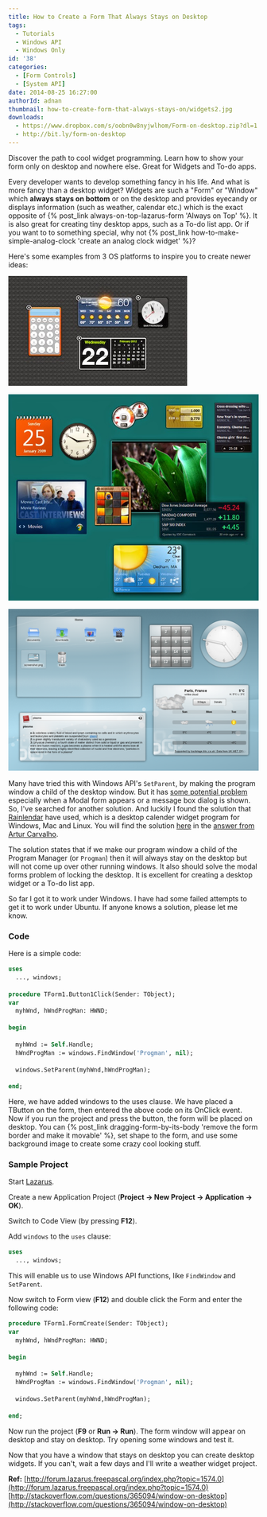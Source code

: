 ```yaml
---
title: How to Create a Form That Always Stays on Desktop
tags:
  - Tutorials
  - Windows API
  - Windows Only
id: '38'
categories:
  - [Form Controls]
  - [System API]
date: 2014-08-25 16:27:00
authorId: adnan
thumbnail: how-to-create-form-that-always-stays-on/widgets2.jpg
downloads:
  - https://www.dropbox.com/s/oobn0w8nyjwlhom/Form-on-desktop.zip?dl=1
  - http://bit.ly/form-on-desktop
---
```


Discover the path to cool widget programming. Learn how to show your form only on desktop and nowhere else. Great for Widgets and To-do apps.
<!-- more -->


Every developer wants to develop something fancy in his life. And what is more fancy than a desktop widget? Widgets are such a "Form" or "Window" which **always stays on bottom** or on the desktop and provides eyecandy or displays information (such as weather, calendar etc.) which is the exact opposite of {% post_link always-on-top-lazarus-form 'Always on Top' %}. It is also great for creating tiny desktop apps, such as a To-do list app. Or if you want to to something special, why not {% post_link how-to-make-simple-analog-clock 'create an analog clock widget' %}?

Here's some examples from 3 OS platforms to inspire you to create newer ideas:


![Widgets on MacOSX Mountain Lion](how-to-create-form-that-always-stays-on/widgets1.jpg "Desktop widgets")



![Desktop Widgets on Windows](how-to-create-form-that-always-stays-on/widgets2.jpg "Desktop widgets on Windows")



![Desktop Widgets in KDE (Linux)](how-to-create-form-that-always-stays-on/widgets3.png "KDE Desktop Widgets")


Many have tried this with Windows API's `SetParent`, by making the program window a child of the desktop window. But it has [some potential problem](http://blogs.msdn.com/b/oldnewthing/archive/2004/02/24/79212.aspx) especially when a Modal form appears or a message box dialog is shown. So, I've searched for another solution. And luckily I found the solution that [Rainlendar](https://en.wikipedia.org/wiki/Rainlendar) have used, which is a desktop calender widget program for Windows, Mac and Linux. You will find the solution [here](http://stackoverflow.com/questions/365094/window-on-desktop) in the [answer from Artur Carvalho](https://stackoverflow.com/a/365270).


The solution states that if we make our program window a child of the Program Manager (or `Progman`) then it will always stay on the desktop but will not come up over other running windows. It also should solve the modal forms problem of locking the desktop. It is excellent for creating a desktop widget or a To-do list app.

So far I got it to work under Windows. I have had some failed attempts to get it to work under Ubuntu. If anyone knows a solution, please let me know.


### Code

Here is a simple code:

```pascal
uses
  ..., windows;

procedure TForm1.Button1Click(Sender: TObject);
var
  myhWnd, hWndProgMan: HWND;

begin

  myhWnd := Self.Handle;
  hWndProgMan := windows.FindWindow('Progman', nil);

  windows.SetParent(myhWnd,hWndProgMan);

end;
```

Here, we have added windows to the uses clause. We have placed a TButton on the form, then entered the above code on its OnClick event. Now if you run the project and press the button, the form will be placed on desktop. You can {% post_link dragging-form-by-its-body 'remove the form border and make it movable' %}, set shape to the form, and use some background image to create some crazy cool looking stuff.


### Sample Project


Start [Lazarus](http://lazarus.freepascal.org/).

Create a new Application Project (**Project -> New Project -> Application -> OK**).

Switch to Code View (by pressing **F12**).

Add `windows` to the `uses` clause:

```pascal
uses
  ..., windows;
```

This will enable us to use Windows API functions, like `FindWindow` and `SetParent`.

Now switch to Form view (**F12**) and double click the Form and enter the following code:

```pascal
procedure TForm1.FormCreate(Sender: TObject);
var
  myhWnd, hWndProgMan: HWND;

begin

  myhWnd := Self.Handle;
  hWndProgMan := windows.FindWindow('Progman', nil);

  windows.SetParent(myhWnd,hWndProgMan);

end;
```

Now run the project (**F9** or **Run -> Run**). The form window will appear on desktop and stay on desktop. Try opening some windows and test it.

Now that you have a window that stays on desktop you can create desktop widgets. If you can't, wait a few days and I'll write a weather widget project.

**Ref:**
[http://forum.lazarus.freepascal.org/index.php?topic=1574.0](http://forum.lazarus.freepascal.org/index.php?topic=1574.0)
[http://stackoverflow.com/questions/365094/window-on-desktop](http://stackoverflow.com/questions/365094/window-on-desktop)
